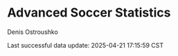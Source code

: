 # Advanced Soccer Statistics
Denis Ostroushko

<!-- gfm -->

Last successful data update: 2025-04-21 17:15:59 CST
